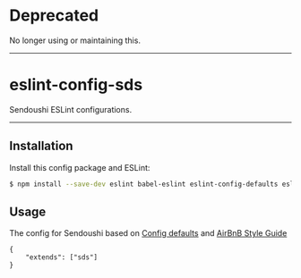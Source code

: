 # Deprecated

No longer using or maintaining this.

--------------------------

# eslint-config-sds

Sendoushi ESLint configurations.

***

## Installation

Install this config package and ESLint:

```bash
$ npm install --save-dev eslint babel-eslint eslint-config-defaults eslint-plugin-react git+https://git@github.com:Sendoushi/eslint-config-sds.git
```

## Usage

The config for Sendoushi based on [Config defaults](https://www.npmjs.com/package/eslint-config-defaults) and [AirBnB Style Guide](https://github.com/airbnb/javascript/tree/master/packages/eslint-config-airbnb)

```
{
    "extends": ["sds"]
}
```
